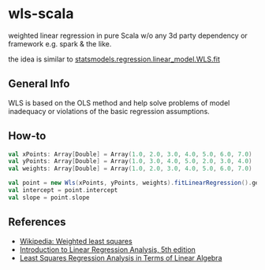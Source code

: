 # wls-scala

weighted linear regression in pure Scala w/o any 3d party dependency or framework e.g. spark & the like.

the idea is similar to [statsmodels.regression.linear_model.WLS.fit](https://tinyurl.com/y3vkn5d2)

## General Info

WLS is based on the OLS method and help solve problems of model inadequacy or violations of the basic regression
assumptions.

## How-to

```scala
val xPoints: Array[Double] = Array(1.0, 2.0, 3.0, 4.0, 5.0, 6.0, 7.0)
val yPoints: Array[Double] = Array(1.0, 3.0, 4.0, 5.0, 2.0, 3.0, 4.0)
val weights: Array[Double] = Array(1.0, 2.0, 3.0, 4.0, 5.0, 6.0, 7.0)

val point = new Wls(xPoints, yPoints, weights).fitLinearRegression().get
val intercept = point.intercept
val slope = point.slope
```

## References

- [Wikipedia: Weighted least squares](https://en.wikipedia.org/wiki/Weighted_least_squares)
- [Introduction to Linear Regression Analysis, 5th edition](https://tinyurl.com/y3clfnrs)
- [Least Squares Regression Analysis in Terms of Linear Algebra](https://tinyurl.com/y485qhlg) 

